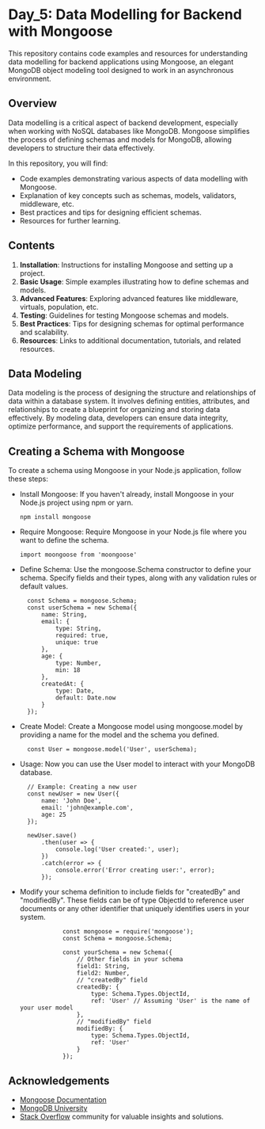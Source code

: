 # Day_5: Data Modelling for Backend with Mongoose
This repository contains code examples and resources for understanding data modelling for backend applications using Mongoose, an elegant MongoDB object modeling tool designed to work in an asynchronous environment.

## Overview

Data modelling is a critical aspect of backend development, especially when working with NoSQL databases like MongoDB. Mongoose simplifies the process of defining schemas and models for MongoDB, allowing developers to structure their data effectively.

In this repository, you will find:

- Code examples demonstrating various aspects of data modelling with Mongoose.
- Explanation of key concepts such as schemas, models, validators, middleware, etc.
- Best practices and tips for designing efficient schemas.
- Resources for further learning.

## Contents

1. **Installation**: Instructions for installing Mongoose and setting up a project.
2. **Basic Usage**: Simple examples illustrating how to define schemas and models.
3. **Advanced Features**: Exploring advanced features like middleware, virtuals, population, etc.
4. **Testing**: Guidelines for testing Mongoose schemas and models.
5. **Best Practices**: Tips for designing schemas for optimal performance and scalability.
6. **Resources**: Links to additional documentation, tutorials, and related resources.

## Data Modeling
Data modeling is the process of designing the structure and relationships of data within a database system. It involves defining entities, attributes, and relationships to create a blueprint for organizing and storing data effectively. By modeling data, developers can ensure data integrity, optimize performance, and support the requirements of applications.

## Creating a Schema with Mongoose
To create a schema using Mongoose in your Node.js application, follow these steps:

- Install Mongoose: If you haven't already, install Mongoose in your Node.js project using npm or yarn.

      npm install mongoose

- Require Mongoose: Require Mongoose in your Node.js file where you want to define the schema.

      import moongoose from 'moongoose'
- Define Schema: Use the mongoose.Schema constructor to define your schema. Specify fields and their types, along with any validation rules or default values.

        const Schema = mongoose.Schema;
        const userSchema = new Schema({
            name: String,
            email: {
                type: String,
                required: true,
                unique: true
            },
            age: {
                type: Number,
                min: 18
            },
            createdAt: {
                type: Date,
                default: Date.now
            }
        });
- Create Model: Create a Mongoose model using mongoose.model by providing a name for the model and the schema you defined.

        const User = mongoose.model('User', userSchema);

- Usage: Now you can use the User model to interact with your MongoDB database.

        // Example: Creating a new user
        const newUser = new User({
            name: 'John Doe',
            email: 'john@example.com',
            age: 25
        });
        
        newUser.save()
            .then(user => {
                console.log('User created:', user);
            })
            .catch(error => {
                console.error('Error creating user:', error);
            });

- Modify your schema definition to include fields for "createdBy" and "modifiedBy". These fields can be of type ObjectId to reference user documents or any other identifier that uniquely identifies users in your system.

                  const mongoose = require('mongoose');
                  const Schema = mongoose.Schema;
                  
                  const yourSchema = new Schema({
                      // Other fields in your schema
                      field1: String,
                      field2: Number,
                      // "createdBy" field
                      createdBy: {
                          type: Schema.Types.ObjectId,
                          ref: 'User' // Assuming 'User' is the name of your user model
                      },
                      // "modifiedBy" field
                      modifiedBy: {
                          type: Schema.Types.ObjectId,
                          ref: 'User'
                      }
                  });

## Acknowledgements

- [Mongoose Documentation](https://mongoosejs.com/docs/index.html)
- [MongoDB University](https://university.mongodb.com/)
- [Stack Overflow](https://stackoverflow.com/) community for valuable insights and solutions.
